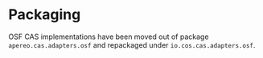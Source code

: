 # Packaging

OSF CAS implementations have been moved out of package `apereo.cas.adapters.osf` and repackaged under `io.cos.cas.adapters.osf`.
